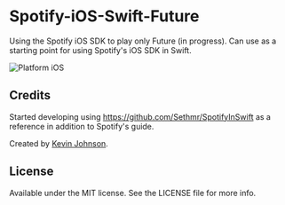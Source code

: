 # Spotify-iOS-Swift-Future

Using the Spotify iOS SDK to play only Future (in progress). Can use as a starting point for using Spotify's iOS SDK in Swift.

![Platform iOS](https://img.shields.io/badge/platform-iOS-blue.svg)


## Credits

Started developing using https://github.com/Sethmr/SpotifyInSwift as a reference in addition to Spotify's guide.

Created by [Kevin Johnson](http://www.johnsonkevin.com).


## License

Available under the MIT license. See the LICENSE file for more info.
